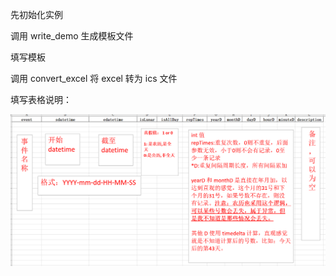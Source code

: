 先初始化实例

调用 write_demo 生成模板文件

填写模板

调用 convert_excel 将 excel 转为 ics 文件

填写表格说明：

![demo_description](md_img/demo_description.png)
